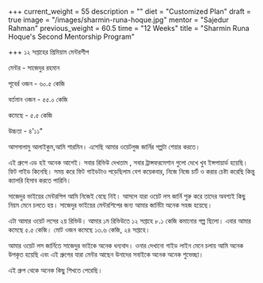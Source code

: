 +++
current_weight = 55
description = ""
diet = "Customized Plan"
draft = true
image = "/images/sharmin-runa-hoque.jpg"
mentor = "Sajedur Rahman"
previous_weight = 60.5
time = "12 Weeks"
title = "Sharmin Runa Hoque's Second Mentorship Program"

+++
১২ সপ্তাহের প্রিমিয়াম মেন্টরশীপ

মেন্টর - সাজেদুর রহমান

পূবের্র ওজন - ৬০.৫ কেজি

বর্তমান ওজন - ৫৫.০ কেজি

কমেছে - ৫.৫ কেজি

উচ্চতা - ৪'১১"

আসসালামু আলাইকুম,আমি শারমিন। এসেছি আমার ওয়েটলুজ জার্নির গল্পটা শেয়ার করতে।

এই গ্রুপে এড হই অনেক আগেই। সবার রিভিউ দেখতাম , সবার ট্রান্সফরমেশান গুলো দেখে খুব ইন্সপায়ার্ড হয়েছি। ফিট গাইড কিনেছি। সময় করে ফিট গাইডটাও পড়েছিলাম বেশ কয়েকবার, নিজে নিজে চার্ট ও করার চেষ্টা করেছি কিন্তু ক্যালরি হিসাব করতে পারিনি।

সাজেদুর ভাইয়ের মেন্টরশিপ আমি নিজেই বেছে নিই। আসলে যারা ওয়েট লস জার্নি শুরু করে তাদের অবশ্যই কিছু নিয়ম মেনে চলতে হয়। সাজেদুর ভাইয়ের মেন্টরশিপের জন্য আমার জার্নিটা অনেক সহজ হয়েছে।

এটা আমার ওয়েট লসের ২য় রিভিউ। আমার ১ম রিভিউতে ১২ সপ্তাহে ৮.১ কেজি কমানোর গল্প ছিলো। এবার আমার কমেছে ৫.৫ কেজি। মোট ওজন কমেছে ১৩.৬ কেজি, ২৪ সপ্তাহে।

আমার ওয়েট লস জার্নিতে সাজেদুর ভাইকে অনেক ধন্যবাদ। ওনার দেখানো গাইড লাইন মেনে চলায় আমি অনেক উপকৃত হয়েছি এবং এই গ্রুপের যারা মেন্টর আছেন উনাদের সবাইকে অনেক অনেক শুভেচ্ছা।

এই গ্রুপ থেকে অনেক কিছু শিখতে পেরেছি।